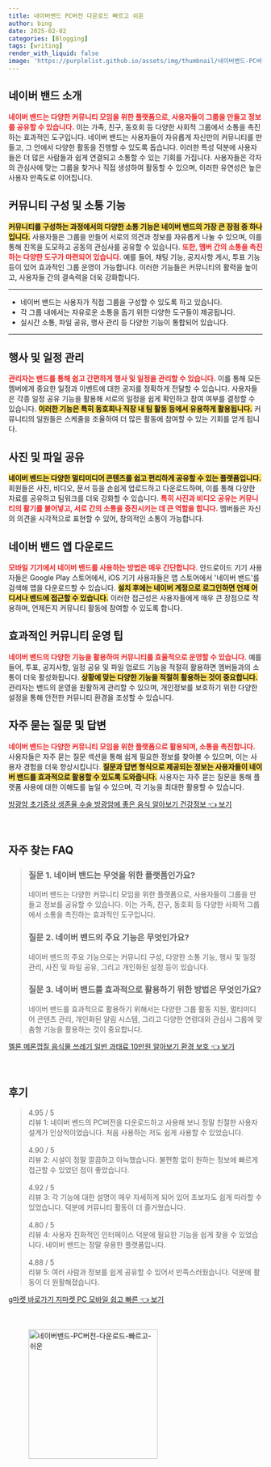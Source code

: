 ```yaml
---
title: 네이버밴드 PC버전 다운로드 빠르고 쉬운
author: bing
date: 2025-02-02
categories: [Blogging]
tags: [writing]
render_with_liquid: false
image: 'https://purplelist.github.io/assets/img/thumbnail/네이버밴드-PC버전-다운로드-빠르고-쉬운.webp'
---
```



<h2 id='네이버_밴드_소개'>네이버 밴드 소개</h2>

<p><b><span style="color: #ee2323;">네이버 밴드는 다양한 커뮤니티 모임을 위한 플랫폼으로, 사용자들이 그룹을 만들고 정보를 공유할 수 있습니다.</span></b> 이는 가족, 친구, 동호회 등 다양한 사회적 그룹에서 소통을 촉진하는 효과적인 도구입니다. 네이버 밴드는 사용자들이 자유롭게 자신만의 커뮤니티를 만들고, 그 안에서 다양한 활동을 진행할 수 있도록 돕습니다. 이러한 특성 덕분에 사용자들은 더 많은 사람들과 쉽게 연결되고 소통할 수 있는 기회를 가집니다. 사용자들은 각자의 관심사에 맞는 그룹을 찾거나 직접 생성하여 활동할 수 있으며, 이러한 유연성은 높은 사용자 만족도로 이어집니다.</p>

<h2 id='커뮤니티_구성_및_소통_기능'>커뮤니티 구성 및 소통 기능</h2>

<p><b><span style="background-color: #ffe066;">커뮤니티를 구성하는 과정에서의 다양한 소통 기능은 네이버 밴드의 가장 큰 장점 중 하나입니다.</span></b> 사용자들은 그룹을 만들어 서로의 의견과 정보를 자유롭게 나눌 수 있으며, 이를 통해 친목을 도모하고 공동의 관심사를 공유할 수 있습니다. <b><span style="color: #ee2323;">또한, 멤버 간의 소통을 촉진하는 다양한 도구가 마련되어 있습니다.</span></b> 예를 들어, 채팅 기능, 공지사항 게시, 투표 기능 등이 있어 효과적인 그룹 운영이 가능합니다. 이러한 기능들은 커뮤니티의 활력을 높이고, 사용자들 간의 결속력을 더욱 강화합니다.</p>

<hr />

<ul>
    <li>네이버 밴드는 사용자가 직접 그룹을 구성할 수 있도록 하고 있습니다.</li>
    <li>각 그룹 내에서는 자유로운 소통을 돕기 위한 다양한 도구들이 제공됩니다.</li>
    <li>실시간 소통, 파일 공유, 행사 관리 등 다양한 기능이 통합되어 있습니다.</li>
</ul>

<hr />

<h2 id='행사_및_일정_관리'>행사 및 일정 관리</h2>

<p><b><span style="color: #ee2323;">관리자는 밴드를 통해 쉽고 간편하게 행사 및 일정을 관리할 수 있습니다.</span></b> 이를 통해 모든 멤버에게 중요한 일정과 이벤트에 대한 공지를 정확하게 전달할 수 있습니다. 사용자들은 각종 일정 공유 기능을 활용해 서로의 일정을 쉽게 확인하고 참여 여부를 결정할 수 있습니다. <b><span style="background-color: #ffe066;">이러한 기능은 특히 동호회나 직장 내 팀 활동 등에서 유용하게 활용됩니다.</span></b> 커뮤니티의 일원들은 스케줄을 조율하여 더 많은 활동에 참여할 수 있는 기회를 얻게 됩니다.</p>

<h2 id='사진_및_파일_공유'>사진 및 파일 공유</h2>

<p><b><span style="background-color: #ffe066;">네이버 밴드는 다양한 멀티미디어 콘텐츠를 쉽고 편리하게 공유할 수 있는 플랫폼입니다.</span></b> 회원들은 사진, 비디오, 문서 등을 손쉽게 업로드하고 다운로드하며, 이를 통해 다양한 자료를 공유하고 팀워크를 더욱 강화할 수 있습니다. <b><span style="color: #ee2323;">특히 사진과 비디오 공유는 커뮤니티의 활기를 불어넣고, 서로 간의 소통을 증진시키는 데 큰 역할을 합니다.</span></b> 멤버들은 자신의 의견을 시각적으로 표현할 수 있어, 창의적인 소통이 가능합니다.</p>

<h2 id='네이버_밴드_앱_다운로드'>네이버 밴드 앱 다운로드</h2>

<p><b><span style="color: #ee2323;">모바일 기기에서 네이버 밴드를 사용하는 방법은 매우 간단합니다.</span></b> 안드로이드 기기 사용자들은 Google Play 스토어에서, iOS 기기 사용자들은 앱 스토어에서 '네이버 밴드'를 검색해 앱을 다운로드할 수 있습니다. <b><span style="background-color: #ffe066;">설치 후에는 네이버 계정으로 로그인하면 언제 어디서나 밴드에 접근할 수 있습니다.</span></b> 이러한 접근성은 사용자들에게 매우 큰 장점으로 작용하며, 언제든지 커뮤니티 활동에 참여할 수 있도록 합니다.</p>

<h2 id='효과적인_커뮤니티_운영_팁'>효과적인 커뮤니티 운영 팁</h2>

<p><b><span style="color: #ee2323;">네이버 밴드의 다양한 기능을 활용하여 커뮤니티를 효율적으로 운영할 수 있습니다.</span></b> 예를 들어, 투표, 공지사항, 일정 공유 및 파일 업로드 기능을 적절히 활용하면 멤버들과의 소통이 더욱 활성화됩니다. <b><span style="background-color: #ffe066;">상황에 맞는 다양한 기능을 적절히 활용하는 것이 중요합니다.</span></b> 관리자는 밴드의 운영을 원활하게 관리할 수 있으며, 개인정보를 보호하기 위한 다양한 설정을 통해 안전한 커뮤니티 환경을 조성할 수 있습니다.</p>

<h2 id='자주_묻는_질문_및_답변'>자주 묻는 질문 및 답변</h2>

<p><b><span style="color: #ee2323;">네이버 밴드는 다양한 커뮤니티 모임을 위한 플랫폼으로 활용되며, 소통을 촉진합니다.</span></b> 사용자들은 자주 묻는 질문 섹션을 통해 쉽게 필요한 정보를 찾아볼 수 있으며, 이는 사용자 경험을 더욱 향상시킵니다. <b><span style="background-color: #ffe066;">질문과 답변 형식으로 제공되는 정보는 사용자들이 네이버 밴드를 효과적으로 활용할 수 있도록 도와줍니다.</span></b> 사용자는 자주 묻는 질문을 통해 플랫폼 사용에 대한 이해도를 높일 수 있으며, 각 기능을 최대한 활용할 수 있습니다.</p>


<p><a class="click-button" title="방광암 초기증상 생존율 수술 방광암에 좋은 음식 알아보기 건강정보" href="https://purplelist.github.io/posts/%EB%B0%A9%EA%B4%91%EC%95%94-%EC%B4%88%EA%B8%B0%EC%A6%9D%EC%83%81-%EC%83%9D%EC%A1%B4%EC%9C%A8-%EC%88%98%EC%88%A0-%EB%B0%A9%EA%B4%91%EC%95%94%EC%97%90-%EC%A2%8B%EC%9D%80-%EC%9D%8C%EC%8B%9D-%EC%95%8C%EC%95%84%EB%B3%B4%EA%B8%B0-%EA%B1%B4%EA%B0%95%EC%A0%95%EB%B3%B4/" rel="dofollow">방광암 초기증상 생존율 수술 방광암에 좋은 음식 알아보기 건강정보 👈 보기</a></p><br>
<h2 id='자주_찾는_FAQ'>자주 찾는 FAQ</h2>
<div itemscope="" itemtype="https://schema.org/FAQPage"> 
<blockquote> 
<div itemscope="" itemprop="mainEntity" itemtype="https://schema.org/Question"> 
<h3 itemprop="name">질문 1. 네이버 밴드는 무엇을 위한 플랫폼인가요?</h3> 
<div itemscope="" itemprop="acceptedAnswer" itemtype="https://schema.org/Answer"> 
<span itemprop="text"> 
<p>네이버 밴드는 다양한 커뮤니티 모임을 위한 플랫폼으로, 사용자들이 그룹을 만들고 정보를 공유할 수 있습니다. 이는 가족, 친구, 동호회 등 다양한 사회적 그룹에서 소통을 촉진하는 효과적인 도구입니다.</p> 
</span> 
</div> 
</div> 
<div itemscope="" itemprop="mainEntity" itemtype="https://schema.org/Question"> 
<h3 itemprop="name">질문 2. 네이버 밴드의 주요 기능은 무엇인가요?</h3> 
<div itemscope="" itemprop="acceptedAnswer" itemtype="https://schema.org/Answer"> 
<span itemprop="text"> 
<p>네이버 밴드의 주요 기능으로는 커뮤니티 구성, 다양한 소통 기능, 행사 및 일정 관리, 사진 및 파일 공유, 그리고 개인화된 설정 등이 있습니다.</p> 
</span> 
</div> 
</div> 
<div itemscope="" itemprop="mainEntity" itemtype="https://schema.org/Question"> 
<h3 itemprop="name">질문 3. 네이버 밴드를 효과적으로 활용하기 위한 방법은 무엇인가요?</h3> 
<div itemscope="" itemprop="acceptedAnswer" itemtype="https://schema.org/Answer"> 
<span itemprop="text"> 
<p>네이버 밴드를 효과적으로 활용하기 위해서는 다양한 그룹 활동 지원, 멀티미디어 콘텐츠 관리, 개인화된 알림 시스템, 그리고 다양한 연령대와 관심사 그룹에 맞춤형 기능을 활용하는 것이 중요합니다.</p> 
</span> 
</div> 
</div> 
</blockquote> 
</div>
<p><a class="click-button" title="멜론 메론껍질 음식물 쓰레기 일반 과태료 10만원 알아보기 환경 보호" href="https://purplelist.github.io/posts/%EB%A9%9C%EB%A1%A0-%EB%A9%94%EB%A1%A0%EA%BB%8D%EC%A7%88-%EC%9D%8C%EC%8B%9D%EB%AC%BC-%EC%93%B0%EB%A0%88%EA%B8%B0-%EC%9D%BC%EB%B0%98-%EA%B3%BC%ED%83%9C%EB%A3%8C-10%EB%A7%8C%EC%9B%90-%EC%95%8C%EC%95%84%EB%B3%B4%EA%B8%B0-%ED%99%98%EA%B2%BD-%EB%B3%B4%ED%98%B8/" rel="dofollow">멜론 메론껍질 음식물 쓰레기 일반 과태료 10만원 알아보기 환경 보호 👈 보기</a></p><br>
<h2 id='후기'>후기</h2>
<div itemscope itemtype="https://schema.org/Product">
  <blockquote>
  <div itemprop="review" itemscope itemtype="https://schema.org/Review">
      <div itemprop="reviewRating" itemscope itemtype="https://schema.org/Rating"> <span itemprop="ratingValue">4.95</span> / <span itemprop="bestRating">5</span> </div>
      <span itemprop="reviewBody">리뷰 1: 네이버 밴드의 PC버전을 다운로드하고 사용해 보니 정말 친절한 사용자 설계가 인상적이었습니다. 처음 사용하는 저도 쉽게 사용할 수 있었습니다.</span>
  </div>
  <br>
  <div itemprop="review" itemscope itemtype="https://schema.org/Review">
      <div itemprop="reviewRating" itemscope itemtype="https://schema.org/Rating"> <span itemprop="ratingValue">4.90</span> / <span itemprop="bestRating">5</span> </div>
      <span itemprop="reviewBody">리뷰 2: 시설이 정말 깔끔하고 아늑했습니다. 불편함 없이 원하는 정보에 빠르게 접근할 수 있었던 점이 좋았습니다.</span>
  </div>
  <br>
  <div itemprop="review" itemscope itemtype="https://schema.org/Review">
      <div itemprop="reviewRating" itemscope itemtype="https://schema.org/Rating"> <span itemprop="ratingValue">4.92</span> / <span itemprop="bestRating">5</span> </div>
      <span itemprop="reviewBody">리뷰 3: 각 기능에 대한 설명이 매우 자세하게 되어 있어 초보자도 쉽게 따라할 수 있었습니다. 덕분에 커뮤니티 활동이 더 즐거웠습니다.</span>
  </div>
  <br>
  <div itemprop="review" itemscope itemtype="https://schema.org/Review">
      <div itemprop="reviewRating" itemscope itemtype="https://schema.org/Rating"> <span itemprop="ratingValue">4.80</span> / <span itemprop="bestRating">5</span> </div>
      <span itemprop="reviewBody">리뷰 4: 사용자 친화적인 인터페이스 덕분에 필요한 기능을 쉽게 찾을 수 있었습니다. 네이버 밴드는 정말 유용한 플랫폼입니다.</span>
  </div>
  <br>
  <div itemprop="review" itemscope itemtype="https://schema.org/Review">
      <div itemprop="reviewRating" itemscope itemtype="https://schema.org/Rating"> <span itemprop="ratingValue">4.88</span> / <span itemprop="bestRating">5</span> </div>
      <span itemprop="reviewBody">리뷰 5: 여러 사람과 정보를 쉽게 공유할 수 있어서 만족스러웠습니다. 덕분에 활동이 더 원활해졌습니다.</span>
  </div>
  </blockquote>
</div>
<p><a class="click-button" title="g마켓 바로가기 지마켓 PC 모바일 쉽고 빠른" href="https://purplelist.github.io/posts/g%EB%A7%88%EC%BC%93-%EB%B0%94%EB%A1%9C%EA%B0%80%EA%B8%B0-%EC%A7%80%EB%A7%88%EC%BC%93-PC-%EB%AA%A8%EB%B0%94%EC%9D%BC-%EC%89%BD%EA%B3%A0-%EB%B9%A0%EB%A5%B8/" rel="dofollow">g마켓 바로가기 지마켓 PC 모바일 쉽고 빠른 👈 보기</a></p><br>
<figure class="image"><img src="https://purplelist.github.io/assets/img/thumbnail/네이버밴드-PC버전-다운로드-빠르고-쉬운.webp" alt="네이버밴드-PC버전-다운로드-빠르고-쉬운" width="256" height="256"></figure>